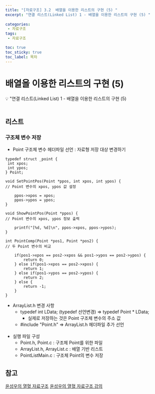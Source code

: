 ```yaml
---
title: "[자료구조] 3.2  배열을 이용한 리스트의 구현 (5) " 
excerpt: "연결 리스트(Linked List) 1 - 배열을 이용한 리스트의 구현 (5) "
 
categories:  
 - 자료구조
tags: 
 - 자료구조

toc: true
toc_sticky: true
toc_label: 목차
---
```

#  배열을 이용한 리스트의 구현 (5)

<aside>
💡 "연결 리스트(Linked List) 1  -  배열을 이용한 리스트의 구현 (5)
</aside>
<br>

## 리스트
### 구조체 변수 저장
  - Point 구조체 변수 헤더파일 선언 
  : 자료형 저장 대상 변경하기
```
typedef struct _point {
 int xpos;
 int ypos;
} Point;

void SetPointPos(Point *ppos, int xpos, int ypos) {
// Point 변수의 xpos, ypos 값 설정

	ppos->xpos = xpos;
	ppos->ypos = ypos;
}

void ShowPointPos(Point *ppos) {
// Point 변수의 xpos, ypos 정보 출력

  	printf("[%d, %d]\n", ppos->xpos, ppos->ypos);
}

int PointComp(Point *pos1, Point *pos2) {
// 두 Point 변수의 비교

	if(pos1->xpos == pos2->xpos && pos1->ypos == pos2->ypos) {
		return 0;
	} else if(pos1->xpos == pos2->xpos) {
		return 1;
	} else if(pos1->ypos == pos2->ypos) {
		return 2;
	} else {
		return -1;
	}
}
```
- ArrayList.h 변경 사항
  - typedef int LData; (typedef 선언변경)
  => typedef Point * LData;
    - 실제로 저장하는 것은 Point 구조체 변수의 주소 값
  - #include "Point.h" 
  => ArrayList.h 헤더파일 추가 선언
  <BR>
- 실행 파일 구성
  - Point.h, Point.c 	: 구조체 Point를 위한 파일
  - ArrayList.h, ArrayList.c 	: 배열 기반 리스트
  - PointListMain.c 	: 구조체 Point의 변수 저장


## 참고

[윤성우의 열혈 자료구조](https://book.naver.com/bookdb/book_detail.nhn?bid=6809127) 
[윤성우의 열혈 자료구조 강의](http://www.orentec.co.kr/teachlist/DA_ST_1/teach_sub1.php)

